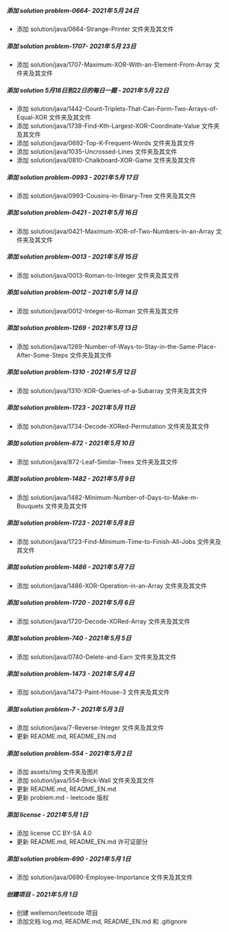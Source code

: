 ##### 添加 solution problem-0664- 2021年 5月 24日

- 添加 solution/java/0664-Strange-Printer 文件夹及其文件

##### 添加 solution problem-1707- 2021年 5月 23日

- 添加 solution/java/1707-Maximum-XOR-With-an-Element-From-Array 文件夹及其文件

##### 添加 solution 5月18日到22日的每日一题 - 2021年 5月 22日

- 添加 solution/java/1442-Count-Triplets-That-Can-Form-Two-Arrays-of-Equal-XOR 文件夹及其文件
- 添加 solution/java/1738-Find-Kth-Largest-XOR-Coordinate-Value 文件夹及其文件
- 添加 solution/java/0692-Top-K-Frequent-Words 文件夹及其文件
- 添加 solution/java/1035-Uncrossed-Lines 文件夹及其文件
- 添加 solution/java/0810-Chalkboard-XOR-Game 文件夹及其文件

##### 添加 solution problem-0993 - 2021年 5月 17日

- 添加 solution/java/0993-Cousins-in-Binary-Tree 文件夹及其文件

##### 添加 solution problem-0421 - 2021年 5月 16日

- 添加 solution/java/0421-Maximum-XOR-of-Two-Numbers-in-an-Array 文件夹及其文件

##### 添加 solution problem-0013 - 2021年 5月 15日

- 添加 solution/java/0013-Roman-to-Integer 文件夹及其文件

##### 添加 solution problem-0012 - 2021年 5月 14日

- 添加 solution/java/0012-Integer-to-Roman 文件夹及其文件

##### 添加 solution problem-1269 - 2021年 5月 13日

- 添加 solution/java/1269-Number-of-Ways-to-Stay-in-the-Same-Place-After-Some-Steps 文件夹及其文件

##### 添加 solution problem-1310 - 2021年 5月 12日

- 添加 solution/java/1310-XOR-Queries-of-a-Subarray 文件夹及其文件

##### 添加 solution problem-1723 - 2021年 5月 11日

- 添加 solution/java/1734-Decode-XORed-Permutation 文件夹及其文件

##### 添加 solution problem-872 - 2021年 5月 10日

- 添加 solution/java/872-Leaf-Similar-Trees 文件夹及其文件

##### 添加 solution problem-1482 - 2021年 5月 9日

- 添加 solution/java/1482-Minimum-Number-of-Days-to-Make-m-Bouquets 文件夹及其文件

##### 添加 solution problem-1723 - 2021年 5月 8日

- 添加 solution/java/1723-Find-Minimum-Time-to-Finish-All-Jobs 文件夹及其文件

##### 添加 solution problem-1486 - 2021年 5月 7日

- 添加 solution/java/1486-XOR-Operation-in-an-Array 文件夹及其文件

##### 添加 solution problem-1720 - 2021年 5月 6日

- 添加 solution/java/1720-Decode-XORed-Array 文件夹及其文件

##### 添加 solution problem-740 - 2021年 5月 5日

- 添加 solution/java/0740-Delete-and-Earn 文件夹及其文件

##### 添加 solution problem-1473 - 2021年 5月 4日

- 添加 solution/java/1473-Paint-House-3 文件夹及其文件

##### 添加 solution problem-7 - 2021年 5月 3日

- 添加 solution/java/7-Reverse-Integer 文件夹及其文件
- 更新 README.md, README_EN.md

##### 添加 solution problem-554 - 2021年 5月 2日

- 添加 assets/img 文件夹及图片
- 添加 solution/java/554-Brick-Wall 文件夹及其文件
- 更新 README.md, README_EN.md
- 更新 problem.md - leetcode 版权

##### 添加 license - 2021年 5月 1日

- 添加 license CC BY-SA 4.0
- 更新 README.md, README_EN.md 许可证部分

##### 添加 solution problem-690 - 2021年 5月 1日

- 添加 solution/java/0690-Employee-Importance 文件夹及其文件

##### 创建项目 - 2021年 5月 1日

- 创建 wellemon/leetcode 项目
- 添加文档 log.md, README.md, README_EN.md 和 .gitignore